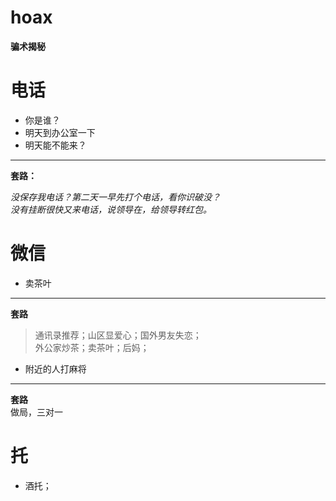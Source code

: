 # hoax
**骗术揭秘**
# 电话
- 你是谁？
- 明天到办公室一下
- 明天能不能来？
---
**套路：**  

*没保存我电话？第二天一早先打个电话，看你识破没？*  
*没有挂断很快又来电话，说领导在，给领导转红包。* 
# 微信
- 卖茶叶
---
__套路__
> 通讯录推荐；山区显爱心；国外男友失恋；  
> 外公家炒茶；卖茶叶；后妈；
- 附近的人打麻将
---
__套路__  
做局，三对一
# 托
- 酒托；
